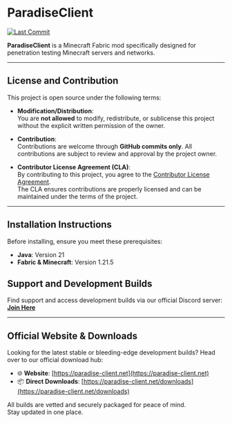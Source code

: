 # **ParadiseClient**
[![Last Commit](https://img.shields.io/github/last-commit/hydrogen-developments/ParadiseClient-X?style=for-the-badge)](https://paradise-client.net/downloads/)

**ParadiseClient** is a Minecraft Fabric mod specifically designed for penetration testing Minecraft servers and networks.

---

## **License and Contribution**

This project is open source under the following terms:

- **Modification/Distribution**:  
  You are **not allowed** to modify, redistribute, or sublicense this project without the explicit written permission of the owner.

- **Contribution**:  
  Contributions are welcome through **GitHub commits only**. All contributions are subject to review and approval by the project owner.

- **Contributor License Agreement (CLA)**:  
  By contributing to this project, you agree to the [Contributor License Agreement](CONTRIBUTOR_LICENSE_AGREEMENT.md).  
  The CLA ensures contributions are properly licensed and can be maintained under the terms of the project.

---

## **Installation Instructions**

Before installing, ensure you meet these prerequisites:

- **Java**: Version 21
- **Fabric & Minecraft**: Version 1.21.5


## **Support and Development Builds**

Find support and access development builds via our official Discord server:  
[**Join Here**](https://discord.gg/WpGAqWhXJX)

---

## **Official Website & Downloads**

Looking for the latest stable or bleeding-edge development builds? Head over to our official download hub:

- 🌐 **Website**: [https://paradise-client.net](https://paradise-client.net)
- 📦 **Direct Downloads**: [https://paradise-client.net/downloads](https://paradise-client.net/downloads)

All builds are vetted and securely packaged for peace of mind.  
Stay updated in one place.
